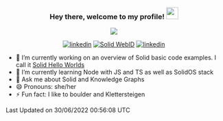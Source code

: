 <h3 align="center">
  Hey there, welcome to my profile! <img src="https://media.giphy.com/media/hvRJCLFzcasrR4ia7z/giphy.gif" width="28">
</h3>

<p align="center">
  <a href="https://github.com/DenverCoder1/readme-typing-svg"><img src="https://readme-typing-svg.herokuapp.com/?lines=Currently%20Solid%20software%20engineer%3B10%2B%20years%20of%20experience%3BIn%20love%20with%20Knowledge%20Graphs%3BProud%20ffrenchie%20owner%3BLearing%20more%20about%20business&center=true&width=440&height=45&color=F7D767&vCenter=true&size=22"></a>
</p>

<p align="center">
  <a href="https://www.linkedin.com/in/timeaturdean/" target="_blank"><img src="https://img.shields.io/badge/-LinkedIn-F75C7E?style=flat-square&logo=Linkedin&logoColor=white" alt="linkedin"/></a>
  <a href="https://timea.solidcommunity.net" target="_blank"><img src="https://img.shields.io/badge/Solid-blueviolet?style=flat-square" alt="Solid WebID"/></a>
  <a href="https://twitter.com/TimeaTurdean" target="_blank"><img src="https://img.shields.io/badge/-Twitter-F75C7E?style=flat-square&logo=Twitter&logoColor=white" alt="linkedin"/></a>
</p>

<!--START_SECTION:waka-->

- 🔭 I’m currently working on an overview of Solid basic code examples. I call it [Solid Hello Worlds](https://timea.solidcommunity.net/HelloWorld/) 
- 🌱 I’m currently learning Node with JS and TS as well as SolidOS stack
- 💬 Ask me about Solid and Knowledge Graphs
- 😄 Pronouns: she/her
- ⚡ Fun fact: I like to boulder and Klettersteigen


 Last Updated on 30/06/2022 00:56:08 UTC
<!--END_SECTION:waka-->
